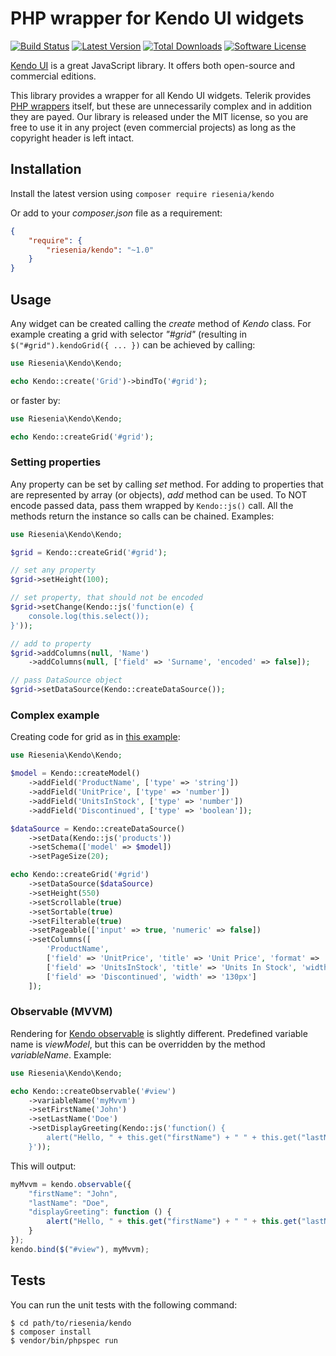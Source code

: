 # PHP wrapper for Kendo UI widgets

[![Build Status](https://img.shields.io/travis/riesenia/kendo/master.svg?style=flat-square)](https://travis-ci.org/riesenia/kendo)
[![Latest Version](https://img.shields.io/packagist/v/riesenia/kendo.svg?style=flat-square)](https://packagist.org/packages/riesenia/kendo)
[![Total Downloads](https://img.shields.io/packagist/dt/riesenia/kendo.svg?style=flat-square)](https://packagist.org/packages/riesenia/kendo)
[![Software License](https://img.shields.io/badge/license-MIT-brightgreen.svg?style=flat-square)](LICENSE.md)

[Kendo UI](http://www.telerik.com/kendo-ui) is a great JavaScript library. It offers both open-source and commercial editions.

This library provides a wrapper for all Kendo UI widgets. Telerik provides [PHP wrappers](http://www.telerik.com/php-ui) itself,
but these are unnecessarily complex and in addition they are payed. Our library is released under the MIT license, so you are free
to use it in any project (even commercial projects) as long as the copyright header is left intact.

## Installation

Install the latest version using `composer require riesenia/kendo`

Or add to your *composer.json* file as a requirement:

```json
{
    "require": {
        "riesenia/kendo": "~1.0"
    }
}
```

## Usage

Any widget can be created calling the *create* method of *Kendo* class. For example creating a grid with selector *"#grid"* (resulting
in `$("#grid").kendoGrid({ ... })` can be achieved by calling:

```php
use Riesenia\Kendo\Kendo; 

echo Kendo::create('Grid')->bindTo('#grid');
```

or faster by:

```php
use Riesenia\Kendo\Kendo; 

echo Kendo::createGrid('#grid');
```

### Setting properties

Any property can be set by calling *set* method. For adding to properties that are represented by array (or objects), *add* method
can be used. To NOT encode passed data, pass them wrapped by `Kendo::js()` call. All the methods return the instance so calls can be
chained. Examples:

```php
use Riesenia\Kendo\Kendo; 

$grid = Kendo::createGrid('#grid');

// set any property
$grid->setHeight(100);

// set property, that should not be encoded
$grid->setChange(Kendo::js('function(e) {
    console.log(this.select());
}'));

// add to property
$grid->addColumns(null, 'Name')
    ->addColumns(null, ['field' => 'Surname', 'encoded' => false]);

// pass DataSource object
$grid->setDataSource(Kendo::createDataSource());
```

### Complex example

Creating code for grid as in [this example](http://demos.telerik.com/kendo-ui/grid/local-data-binding "Grid - binding to local data"):

```php
use Riesenia\Kendo\Kendo; 

$model = Kendo::createModel()
    ->addField('ProductName', ['type' => 'string'])
    ->addField('UnitPrice', ['type' => 'number'])
    ->addField('UnitsInStock', ['type' => 'number'])
    ->addField('Discontinued', ['type' => 'boolean']);

$dataSource = Kendo::createDataSource()
    ->setData(Kendo::js('products'))
    ->setSchema(['model' => $model])
    ->setPageSize(20);

echo Kendo::createGrid('#grid')
    ->setDataSource($dataSource)
    ->setHeight(550)
    ->setScrollable(true)
    ->setSortable(true)
    ->setFilterable(true)
    ->setPageable(['input' => true, 'numeric' => false])
    ->setColumns([
        'ProductName',
        ['field' => 'UnitPrice', 'title' => 'Unit Price', 'format' => '{0:c}', 'width' => '130px'],
        ['field' => 'UnitsInStock', 'title' => 'Units In Stock', 'width' => '130px'],
        ['field' => 'Discontinued', 'width' => '130px']
    ]);
```

### Observable (MVVM)

Rendering for [Kendo observable](http://demos.telerik.com/kendo-ui/mvvm/index "MVVM - basic usage") is slightly different. Predefined
variable name is *viewModel*, but this can be overridden by the method *variableName*. Example:

```php
use Riesenia\Kendo\Kendo; 

echo Kendo::createObservable('#view')
    ->variableName('myMvvm')
    ->setFirstName('John')
    ->setLastName('Doe')
    ->setDisplayGreeting(Kendo::js('function() {
        alert("Hello, " + this.get("firstName") + " " + this.get("lastName") + "!!!");
    }'));
```

This will output:

```javascript
myMvvm = kendo.observable({
    "firstName": "John",
    "lastName": "Doe",
    "displayGreeting": function () {
        alert("Hello, " + this.get("firstName") + " " + this.get("lastName") + "!!!");
    }
});
kendo.bind($("#view"), myMvvm);
```

## Tests

You can run the unit tests with the following command:

    $ cd path/to/riesenia/kendo
    $ composer install
    $ vendor/bin/phpspec run